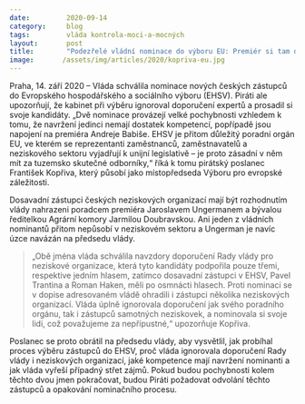```yaml
---
date:         2020-09-14
category:     blog
tags:         vláda kontrola-moci-a-mocných
layout:       post
title:        "Podezřelé vládní nominace do výboru EU: Premiér si tam dosazuje svoje lidi, kompetence neřeší, varují Piráti a žádají Babiše o vysvětlení"
image:       /assets/img/articles/2020/kopriva-eu.jpg
---
```



Praha, 14. září 2020 – Vláda schválila nominace nových českých zástupců do Evropského hospodářského a sociálního výboru (EHSV). Piráti ale upozorňují, že kabinet při výběru ignoroval doporučení expertů a prosadil si svoje kandidáty. „Dvě nominace provázejí velké pochybnosti vzhledem k tomu, že navržení jedinci nemají dostatek kompetencí, popřípadě jsou napojení na premiéra Andreje Babiše. EHSV je přitom důležitý poradní orgán EU, ve kterém se reprezentanti zaměstnanců, zaměstnavatelů a neziskového sektoru vyjadřují k unijní legislativě – je proto zásadní v něm mít za tuzemsko skutečné odborníky,“ říká k tomu pirátský poslanec František Kopřiva, který působí jako místopředseda Výboru pro evropské záležitosti. 


Dosavadní zástupci českých neziskových organizací mají být rozhodnutím vlády nahrazeni poradcem premiéra Jaroslavem Ungermanem a bývalou ředitelkou Agrární komory Jarmilou Doubravskou. Ani jeden z vládních nominantů přitom nepůsobí v neziskovém sektoru a Ungerman je navíc úzce navázán na předsedu vlády.


> „Obě jména vláda schválila navzdory doporučení Rady vlády pro neziskové organizace, která tyto kandidáty podpořila pouze třemi, respektive jedním hlasem, zatímco dosavadní zástupci v EHSV, Pavel Trantina a Roman Haken, měli po osmnácti hlasech. Proti nominaci se v dopise adresovaném vládě ohradili i zástupci několika neziskových organizací. Vláda úplně ignorovala doporučení jak svého poradního orgánu, tak i zástupců samotných neziskovek, a nominovala si svoje lidi, což považujeme za nepřípustné,“ upozorňuje Kopřiva. 


Poslanec se proto obrátil na předsedu vlády, aby vysvětlil, jak probíhal proces výběru zástupců do EHSV, proč vláda ignorovala doporučení Rady vlády i neziskových organizací, jaké kompetence mají navržení nominanti a jak vláda vyřeší případný střet zájmů. Pokud budou pochybnosti kolem těchto dvou jmen pokračovat, budou Piráti požadovat odvolání těchto zástupců a opakování nominačního procesu. 
